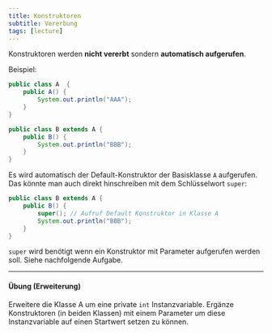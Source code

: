 ```yaml
---
title: Konstruktoren
subtitle: Vererbung
tags: [lecture]
---
```


Konstruktoren werden **nicht vererbt** sondern **automatisch aufgerufen**.

Beispiel:

```java
public class A  {
    public A() {
        System.out.println("AAA");
    }
}

public class B extends A {
    public B() {
        System.out.println("BBB");
    }
}
```

Es wird automatisch der Default-Konstruktor der Basisklasse `A` aufgerufen.
Das könnte man auch direkt hinschreiben mit dem Schlüsselwort `super`: 

```java
public class B extends A {
    public B() {
        super(); // Aufruf Default Konstruktor in Klasse A
        System.out.println("BBB");
    }
}
```

`super` wird benötigt wenn ein Konstruktor mit Parameter aufgerufen werden soll. Siehe nachfolgende Aufgabe.



---

#### Übung (Erweiterung)

Erweitere die Klasse A um eine private `int` Instanzvariable. Ergänze Konstruktoren (in beiden Klassen) mit einem Parameter um diese Instanzvariable auf einen Startwert setzen zu können.

